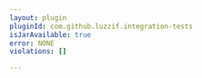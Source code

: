```yaml
---
layout: plugin
pluginId: com.github.luzzif.integration-tests
isJarAvailable: true
error: NONE
violations: []

---
```

